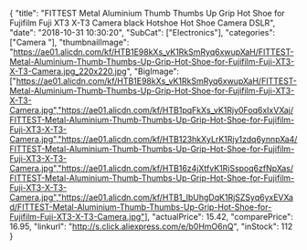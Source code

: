 {
	"title": "FITTEST Metal Aluminium Thumb Thumbs Up Grip Hot Shoe for Fujifilm Fuji XT3 X-T3 Camera black Hotshoe Hot Shoe Camera DSLR",
	"date": "2018-10-31 10:30:20",
	"SubCat": ["Electronics"],
	"categories": ["Camera "],
	"thumbnailImage": "https://ae01.alicdn.com/kf/HTB1E98kXs_vK1RkSmRyq6xwupXaH/FITTEST-Metal-Aluminium-Thumb-Thumbs-Up-Grip-Hot-Shoe-for-Fujifilm-Fuji-XT3-X-T3-Camera.jpg_220x220.jpg",
	"BigImage": ["https://ae01.alicdn.com/kf/HTB1E98kXs_vK1RkSmRyq6xwupXaH/FITTEST-Metal-Aluminium-Thumb-Thumbs-Up-Grip-Hot-Shoe-for-Fujifilm-Fuji-XT3-X-T3-Camera.jpg","https://ae01.alicdn.com/kf/HTB1pqFkXs_vK1Rjy0Foq6xIxVXaj/FITTEST-Metal-Aluminium-Thumb-Thumbs-Up-Grip-Hot-Shoe-for-Fujifilm-Fuji-XT3-X-T3-Camera.jpg","https://ae01.alicdn.com/kf/HTB123hkXyLrK1Rjy1zdq6ynnpXa4/FITTEST-Metal-Aluminium-Thumb-Thumbs-Up-Grip-Hot-Shoe-for-Fujifilm-Fuji-XT3-X-T3-Camera.jpg","https://ae01.alicdn.com/kf/HTB16z4jXtfvK1RjSspoq6zfNpXas/FITTEST-Metal-Aluminium-Thumb-Thumbs-Up-Grip-Hot-Shoe-for-Fujifilm-Fuji-XT3-X-T3-Camera.jpg","https://ae01.alicdn.com/kf/HTB1_IbUhgDqK1RjSZSyq6yxEVXad/FITTEST-Metal-Aluminium-Thumb-Thumbs-Up-Grip-Hot-Shoe-for-Fujifilm-Fuji-XT3-X-T3-Camera.jpg"],
	"actualPrice": 15.42,
	"comparePrice": 16.95,
	"linkurl": "http://s.click.aliexpress.com/e/b0HmO6nQ",
	"inStock": 112
}
